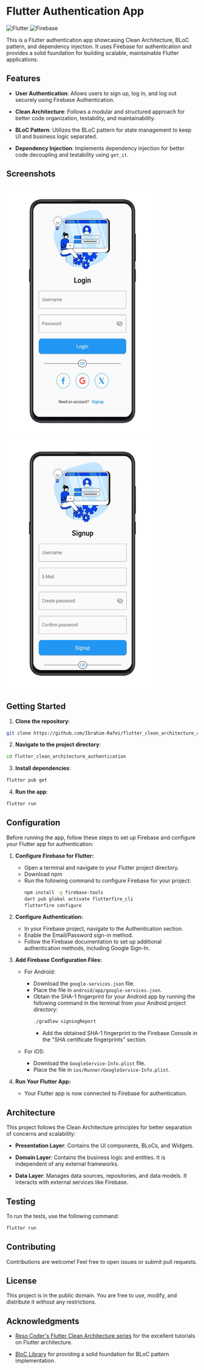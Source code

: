 # Flutter Authentication App

![Flutter](https://img.shields.io/badge/Flutter-3.13.9-blue.svg)
![Firebase](https://img.shields.io/badge/dart-3.1.5-orange.svg)

This is a Flutter authentication app showcasing Clean Architecture, BLoC pattern, and dependency injection. It uses Firebase for authentication and provides a solid foundation for building scalable, maintainable Flutter applications.

## Features

- **User Authentication**: Allows users to sign up, log in, and log out securely using Firebase Authentication.

- **Clean Architecture**: Follows a modular and structured approach for better code organization, testability, and maintainability.

- **BLoC Pattern**: Utilizes the BLoC pattern for state management to keep UI and business logic separated.

- **Dependency Injection**: Implements dependency injection for better code decoupling and testability using `get_it`.
  
## Screenshots

<p float="left">
  <img src="https://raw.githubusercontent.com/Ibrahim-Rafei/flutter_clean_architecture_authentication/main/assets/flutter_authentication_screenshot.jpg" width="400"/> 
  <img src="https://raw.githubusercontent.com/Ibrahim-Rafei/flutter_clean_architecture_authentication/main/assets/flutter_authentication_screenshot2.jpg" width="400"/>
</p>

## Getting Started

1. **Clone the repository**:

```bash
git clone https://github.com/Ibrahim-Rafei/flutter_clean_architecture_authentication.git
```

2. **Navigate to the project directory**:

```bash
cd flutter_clean_architecture_authentication
```

3. **Install dependencies**:

```bash
flutter pub get
```

4. **Run the app**:

```bash
flutter run
```

##  Configuration

Before running the app, follow these steps to set up Firebase and configure your Flutter app for authentication:

1. **Configure Firebase for Flutter:**
   - Open a terminal and navigate to your Flutter project directory.
   - Download npm
   - Run the following command to configure Firebase for your project:
     ```bash
     npm install -g firebase-tools
     dart pub global activate flutterfire_cli
     flutterfire configure
     ```

2. **Configure Authentication:**
   - In your Firebase project, navigate to the Authentication section.
   - Enable the Email/Password sign-in method.
   - Follow the Firebase documentation to set up additional authentication methods, including Google Sign-In.

3. **Add Firebase Configuration Files:**
   - For Android:
      - Download the `google-services.json` file.
      - Place the file in `android/app/google-services.json`.
      - Obtain the SHA-1 fingerprint for your Android app by running the following command in the terminal from your Android project directory:
        ```bash
        ./gradlew signingReport
        ```
        - Add the obtained SHA-1 fingerprint to the Firebase Console in the "SHA certificate fingerprints" section.

   - For iOS:
      - Download the `GoogleService-Info.plist` file.
      - Place the file in `ios/Runner/GoogleService-Info.plist`.

4. **Run Your Flutter App:**
   - Your Flutter app is now connected to Firebase for authentication.

## Architecture

This project follows the Clean Architecture principles for better separation of concerns and scalability:

- **Presentation Layer**: Contains the UI components, BLoCs, and Widgets.

- **Domain Layer**: Contains the business logic and entities. It is independent of any external frameworks.

- **Data Layer**: Manages data sources, repositories, and data models. It interacts with external services like Firebase.

## Testing

To run the tests, use the following command:

```bash
flutter run
```

## Contributing

Contributions are welcome! Feel free to open issues or submit pull requests.

## License

This project is in the public domain. You are free to use, modify, and distribute it without any restrictions.

## Acknowledgments

- [Reso Coder's Flutter Clean Architecture series](https://resocoder.com/flutter-clean-architecture-tdd) for the excellent tutorials on Flutter architecture.

- [BloC Library](https://bloclibrary.dev/) for providing a solid foundation for BLoC pattern implementation.
